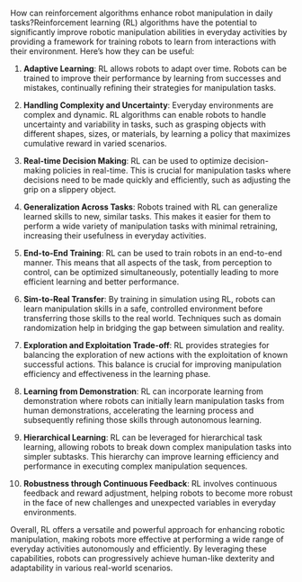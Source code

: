 How can reinforcement algorithms enhance robot manipulation in daily tasks?Reinforcement learning (RL) algorithms have the potential to significantly improve robotic manipulation abilities in everyday activities by providing a framework for training robots to learn from interactions with their environment. Here’s how they can be useful:

1. **Adaptive Learning**: RL allows robots to adapt over time. Robots can be trained to improve their performance by learning from successes and mistakes, continually refining their strategies for manipulation tasks.

2. **Handling Complexity and Uncertainty**: Everyday environments are complex and dynamic. RL algorithms can enable robots to handle uncertainty and variability in tasks, such as grasping objects with different shapes, sizes, or materials, by learning a policy that maximizes cumulative reward in varied scenarios.

3. **Real-time Decision Making**: RL can be used to optimize decision-making policies in real-time. This is crucial for manipulation tasks where decisions need to be made quickly and efficiently, such as adjusting the grip on a slippery object.

4. **Generalization Across Tasks**: Robots trained with RL can generalize learned skills to new, similar tasks. This makes it easier for them to perform a wide variety of manipulation tasks with minimal retraining, increasing their usefulness in everyday activities.

5. **End-to-End Training**: RL can be used to train robots in an end-to-end manner. This means that all aspects of the task, from perception to control, can be optimized simultaneously, potentially leading to more efficient learning and better performance.

6. **Sim-to-Real Transfer**: By training in simulation using RL, robots can learn manipulation skills in a safe, controlled environment before transferring those skills to the real world. Techniques such as domain randomization help in bridging the gap between simulation and reality.

7. **Exploration and Exploitation Trade-off**: RL provides strategies for balancing the exploration of new actions with the exploitation of known successful actions. This balance is crucial for improving manipulation efficiency and effectiveness in the learning phase.

8. **Learning from Demonstration**: RL can incorporate learning from demonstration where robots can initially learn manipulation tasks from human demonstrations, accelerating the learning process and subsequently refining those skills through autonomous learning.

9. **Hierarchical Learning**: RL can be leveraged for hierarchical task learning, allowing robots to break down complex manipulation tasks into simpler subtasks. This hierarchy can improve learning efficiency and performance in executing complex manipulation sequences.

10. **Robustness through Continuous Feedback**: RL involves continuous feedback and reward adjustment, helping robots to become more robust in the face of new challenges and unexpected variables in everyday environments.

Overall, RL offers a versatile and powerful approach for enhancing robotic manipulation, making robots more effective at performing a wide range of everyday activities autonomously and efficiently. By leveraging these capabilities, robots can progressively achieve human-like dexterity and adaptability in various real-world scenarios.